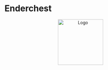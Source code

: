 ﻿# Enderchest
 
 <p align="center">
  <a href="https://github.com/HarshCasper/Malaria-Detection">
    <img src="https://drive.google.com/file/d/1Z01xt2HBt6gPtZjBNjt9ZAflze91vvf8/view?usp=sharing" alt="Logo" width="150" height="150">
  </a>
